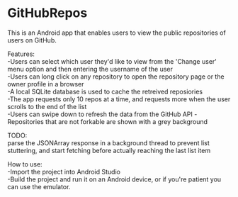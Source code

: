 # GitHubRepos
This is an Android app that enables users to view the public repositories of users on GitHub.

Features:  
-Users can select which user they'd like to view from the 'Change user' menu option and then entering the username of the user  
-Users can long click on any repository to open the repository page or the owner profile in a browser  
-A local SQLite database is used to cache the retreived reposiories  
-The app requests only 10 repos at a time, and requests more when the user scrolls to the end of the list  
-Users can swipe down to refresh the data from the GitHub API 
-Repositories that are not forkable are shown with a grey background  

TODO:  
parse the JSONArray response in a background thread to prevent list stuttering, and start fetching before actually reaching the last list item


How to use:  
-Import the project into Android Studio  
-Build the project and run it on an Android device, or if you're patient you can use the emulator.  
